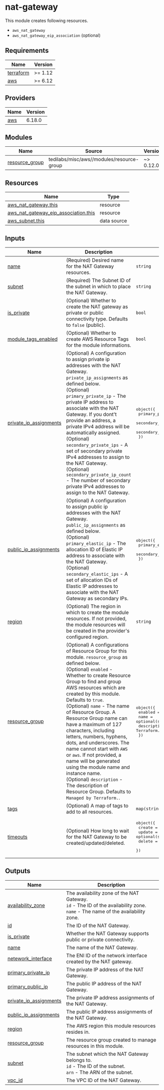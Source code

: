 # nat-gateway

This module creates following resources.

- `aws_nat_gateway`
- `aws_nat_gateway_eip_association` (optional)

<!-- BEGIN_TF_DOCS -->
## Requirements

| Name | Version |
|------|---------|
| <a name="requirement_terraform"></a> [terraform](#requirement\_terraform) | >= 1.12 |
| <a name="requirement_aws"></a> [aws](#requirement\_aws) | >= 6.12 |

## Providers

| Name | Version |
|------|---------|
| <a name="provider_aws"></a> [aws](#provider\_aws) | 6.18.0 |

## Modules

| Name | Source | Version |
|------|--------|---------|
| <a name="module_resource_group"></a> [resource\_group](#module\_resource\_group) | tedilabs/misc/aws//modules/resource-group | ~> 0.12.0 |

## Resources

| Name | Type |
|------|------|
| [aws_nat_gateway.this](https://registry.terraform.io/providers/hashicorp/aws/latest/docs/resources/nat_gateway) | resource |
| [aws_nat_gateway_eip_association.this](https://registry.terraform.io/providers/hashicorp/aws/latest/docs/resources/nat_gateway_eip_association) | resource |
| [aws_subnet.this](https://registry.terraform.io/providers/hashicorp/aws/latest/docs/data-sources/subnet) | data source |

## Inputs

| Name | Description | Type | Default | Required |
|------|-------------|------|---------|:--------:|
| <a name="input_name"></a> [name](#input\_name) | (Required) Desired name for the NAT Gateway resources. | `string` | n/a | yes |
| <a name="input_subnet"></a> [subnet](#input\_subnet) | (Required) The Subnet ID of the subnet in which to place the NAT Gateway. | `string` | n/a | yes |
| <a name="input_is_private"></a> [is\_private](#input\_is\_private) | (Optional) Whether to create the NAT gateway as private or public connectivity type. Defaults to `false` (public). | `bool` | `false` | no |
| <a name="input_module_tags_enabled"></a> [module\_tags\_enabled](#input\_module\_tags\_enabled) | (Optional) Whether to create AWS Resource Tags for the module informations. | `bool` | `true` | no |
| <a name="input_private_ip_assignments"></a> [private\_ip\_assignments](#input\_private\_ip\_assignments) | (Optional) A configuration to assign private ip addresses with the NAT Gateway. `private_ip_assignments` as defined below.<br/>    (Optional) `primary_private_ip` - The private IP address to associate with the NAT Gateway. If you dont't provide an address, a private IPv4 address will be automatically assigned.<br/>    (Optional) `secondary_private_ips` - A set of secondary private IPv4 addresses to assign to the NAT Gateway.<br/>    (Optional) `secondary_private_ip_count` - The number of secondary private IPv4 addresses to assign to the NAT Gateway. | <pre>object({<br/>    primary_private_ip         = optional(string)<br/>    secondary_private_ips      = optional(set(string), [])<br/>    secondary_private_ip_count = optional(number, 0)<br/>  })</pre> | `{}` | no |
| <a name="input_public_ip_assignments"></a> [public\_ip\_assignments](#input\_public\_ip\_assignments) | (Optional) A configuration to assign public ip addresses with the NAT Gateway. `public_ip_assignments` as defined below.<br/>    (Optional) `primary_elastic_ip` - The allocation ID of Elastic IP address to associate with the NAT Gateway.<br/>    (Optional) `secondary_elastic_ips` - A set of allocation IDs of Elastic IP addresses to associate with the NAT Gateway as secondary IPs. | <pre>object({<br/>    primary_elastic_ip    = optional(string)<br/>    secondary_elastic_ips = optional(set(string), [])<br/>  })</pre> | `{}` | no |
| <a name="input_region"></a> [region](#input\_region) | (Optional) The region in which to create the module resources. If not provided, the module resources will be created in the provider's configured region. | `string` | `null` | no |
| <a name="input_resource_group"></a> [resource\_group](#input\_resource\_group) | (Optional) A configurations of Resource Group for this module. `resource_group` as defined below.<br/>    (Optional) `enabled` - Whether to create Resource Group to find and group AWS resources which are created by this module. Defaults to `true`.<br/>    (Optional) `name` - The name of Resource Group. A Resource Group name can have a maximum of 127 characters, including letters, numbers, hyphens, dots, and underscores. The name cannot start with `AWS` or `aws`. If not provided, a name will be generated using the module name and instance name.<br/>    (Optional) `description` - The description of Resource Group. Defaults to `Managed by Terraform.`. | <pre>object({<br/>    enabled     = optional(bool, true)<br/>    name        = optional(string, "")<br/>    description = optional(string, "Managed by Terraform.")<br/>  })</pre> | `{}` | no |
| <a name="input_tags"></a> [tags](#input\_tags) | (Optional) A map of tags to add to all resources. | `map(string)` | `{}` | no |
| <a name="input_timeouts"></a> [timeouts](#input\_timeouts) | (Optional) How long to wait for the NAT Gateway to be created/updated/deleted. | <pre>object({<br/>    create = optional(string, "10m")<br/>    update = optional(string, "10m")<br/>    delete = optional(string, "30m")<br/>  })</pre> | `{}` | no |

## Outputs

| Name | Description |
|------|-------------|
| <a name="output_availability_zone"></a> [availability\_zone](#output\_availability\_zone) | The availability zone of the NAT Gateway.<br/>    `id` - The ID of the availability zone.<br/>    `name` - The name of the availability zone. |
| <a name="output_id"></a> [id](#output\_id) | The ID of the NAT Gateway. |
| <a name="output_is_private"></a> [is\_private](#output\_is\_private) | Whether the NAT Gateway supports public or private connectivity. |
| <a name="output_name"></a> [name](#output\_name) | The name of the NAT Gateway. |
| <a name="output_netework_interface"></a> [netework\_interface](#output\_netework\_interface) | The ENI ID of the network interface created by the NAT gateway. |
| <a name="output_primary_private_ip"></a> [primary\_private\_ip](#output\_primary\_private\_ip) | The private IP address of the NAT Gateway. |
| <a name="output_primary_public_ip"></a> [primary\_public\_ip](#output\_primary\_public\_ip) | The public IP address of the NAT Gateway. |
| <a name="output_private_ip_assignments"></a> [private\_ip\_assignments](#output\_private\_ip\_assignments) | The private IP address assignments of the NAT Gateway. |
| <a name="output_public_ip_assignments"></a> [public\_ip\_assignments](#output\_public\_ip\_assignments) | The public IP address assignments of the NAT Gateway. |
| <a name="output_region"></a> [region](#output\_region) | The AWS region this module resources resides in. |
| <a name="output_resource_group"></a> [resource\_group](#output\_resource\_group) | The resource group created to manage resources in this module. |
| <a name="output_subnet"></a> [subnet](#output\_subnet) | The subnet which the NAT Gateway belongs to.<br/>    `id` - The ID of the subnet.<br/>    `arn` - The ARN of the subnet. |
| <a name="output_vpc_id"></a> [vpc\_id](#output\_vpc\_id) | The VPC ID of the NAT Gateway. |
<!-- END_TF_DOCS -->
